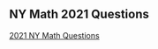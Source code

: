 ## NY Math 2021 Questions

[2021 NY Math Questions](https://drive.google.com/file/d/17fEXSzCE5T7roGsC8IJuvs804pkursgz/view?usp=drivesdk)
